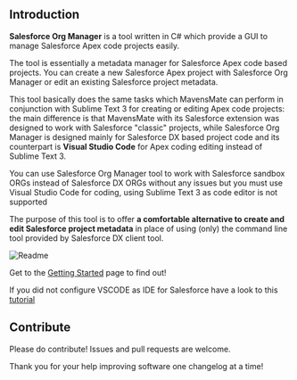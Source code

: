 ## Introduction
**Salesforce Org Manager** is a tool written in C# which provide a GUI to manage Salesforce Apex code projects easily.

The tool is essentially a metadata manager for Salesforce Apex code based projects. 
You can create a new Salesforce Apex project with Salesforce Org Manager or edit an existing Salesforce project metadata.

This tool basically does the same tasks which MavensMate can perform in conjunction with Sublime Text 3 for creating or editing Apex code projects: the main difference is that MavensMate with its Salesforce extension was designed to work with Salesforce "classic" projects, while Salesforce Org Manager is designed mainly for Salesforce DX based project code and its counterpart is **Visual Studio Code** for Apex coding editing instead of Sublime Text 3.

You can use Salesforce Org Manager tool to work with Salesforce sandbox ORGs instead of Salesforce DX ORGs without any issues but you must use Visual Studio Code for coding, using Sublime Text 3 as code editor is not supported

The purpose of this tool is to offer **a comfortable alternative to create and edit Salesforce project metadata** in place of using (only) the command line tool provided by Salesforce DX client tool.

![Readme](https://user-images.githubusercontent.com/49475604/56508198-e57dd300-6523-11e9-96f8-6c9f91578f34.png)

Get to the [Getting Started](https://github.com/mzisa/salesforce-org-manager/wiki/01-Getting-started) page to find out!

If you did not configure VSCODE as IDE for Salesforce have a look to this [tutorial](https://github.com/mzisa/salesforce-org-manager/wiki/00-Setup-your-IDE-for-VSCODE)

## Contribute
Please do contribute! Issues and pull requests are welcome.

Thank you for your help improving software one changelog at a time!
